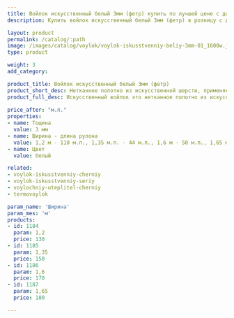 ```yaml
---
title: Войлок искусственный белый 3мм (фетр) купить по лучшей цене с доставкой - Поролоныч
description: Купить войлок искусственный белый 3мм (фетр) в розницу с доставкой по Москве в интернет-магазине Поролоныча.

layout: product
permalink: /catalog/:path
image: /images/catalog/voylok/voylok-iskusstvenniy-beliy-3mm-01_1600w.jpg
type: product

weight: 3
add_category: 

product_title: Войлок искусственный белый 3мм (фетр)
product_short_desc: Нетканное полотно из искусственной шерсти, применяется для изготовления деталей обивки автомобилей и утепления в быту.
product_full_desc: Искусственный войлок это нетканное полотно из искусственной шерсти, применяется для изготовления деталей интерьера автомобилей (обивка дверей, стенок, крыши), а также применяется в качестве утеплителя. Обладает хорошими звукоизолирующими свойствами и может использоваться в качестве шумоизоляции.
        
price_after: "м.п."
properties:
- name: Тощина
  value: 3 мм
- name: Ширина - длина рулона
  value: 1,2 м - 110 м.п., 1,35 м.п. - 44 м.п., 1,6 м - 50 м.п., 1,65 м - 25 м
- name: Цвет
  value: белый

related:
- voylok-iskusstvenniy-cherniy
- voylok-iskusstvenniy-seriy
- voylochniy-uteplitel-cherniy
- termovoylok

param_name: 'Ширина'
param_mes: 'м'
products:
- id: 1184
  param: 1,2
  price: 130
- id: 1185
  param: 1,35
  price: 150
- id: 1186
  param: 1,6
  price: 170
- id: 1187
  param: 1,65
  price: 180

---
```

